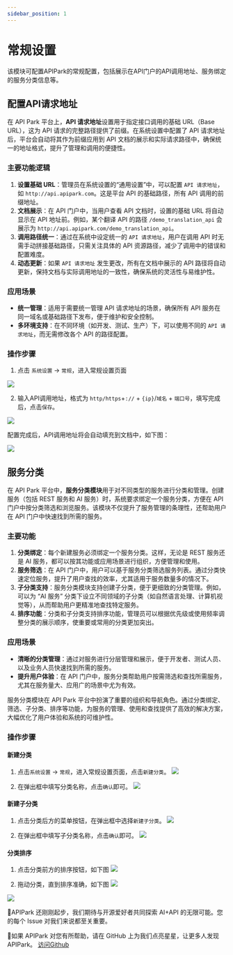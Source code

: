 ```yaml
---
sidebar_position: 1
---
```


# 常规设置

该模块可配置APIPark的常规配置，包括展示在API门户的API调用地址、服务绑定的服务分类信息等。

## 配置API请求地址

在 API Park 平台上，**API 请求地址**设置用于指定接口调用的基础 URL（Base URL），这为 API 请求的完整路径提供了前缀。在系统设置中配置了 API 请求地址后，平台会自动将其作为前缀应用到 API 文档的展示和实际请求路径中，确保统一的地址格式，提升了管理和调用的便捷性。

### 主要功能逻辑

1. **设置基础 URL**：管理员在系统设置的“通用设置”中，可以配置 `API 请求地址`，如 `http://api.apipark.com`。这是平台 API 的基础路径，所有 API 调用的前缀地址。
2. **文档展示**：在 API 门户中，当用户查看 API 文档时，设置的基础 URL 将自动显示在 API 地址前。例如，某个翻译 API 的路径 `/demo_translation_api` 会展示为 `http://api.apipark.com/demo_translation_api`。
3. **调用路径统一**：通过在系统中设定统一的 `API 请求地址`，用户在调用 API 时无需手动拼接基础路径，只需关注具体的 API 资源路径，减少了调用中的错误和配置难度。
4. **动态更新**：如果 `API 请求地址` 发生更改，所有在文档中展示的 API 路径将自动更新，保持文档与实际调用地址的一致性，确保系统的灵活性与易维护性。

### 应用场景

- **统一管理**：适用于需要统一管理 API 请求地址的场景，确保所有 API 服务在同一域名或基础路径下发布，便于维护和安全控制。
- **多环境支持**：在不同环境（如开发、测试、生产）下，可以使用不同的 `API 请求地址`，而无需修改各个 API 的路径配置。

### 操作步骤

1. 点击 `系统设置` -> `常规`，进入常规设置页面

![](images/2024-10-27/c9750acf1556d8fd7f2e50707a4578ffa3da52adee16c0d60a9e11dedb039167.png)  

2. 输入API调用地址，格式为 `http/https`+`://` + `{ip}`/`域名` + `端口号`，填写完成后，点击`保存`。

![](images/2024-10-27/8bc34ff09e6add980d896785ded571e3eb0b0b37d01a0ffdd5dd8a4b6c6f9743.png)  

配置完成后，API调用地址将会自动填充到文档中，如下图：

![](images/2024-10-27/dbb52cc5f7343f9c8fed8d8e6774ab821a90402c0dffead48517c8ee157db511.png)  

## 服务分类

在 API Park 平台中，**服务分类模块**用于对不同类型的服务进行分类和管理。创建服务（包括 REST 服务和 AI 服务）时，系统要求绑定一个服务分类，方便在 API 门户中按分类筛选和浏览服务。该模块不仅提升了服务管理的条理性，还帮助用户在 API 门户中快速找到所需的服务。

### 主要功能

1. **分类绑定**：每个新建服务必须绑定一个服务分类。这样，无论是 REST 服务还是 AI 服务，都可以按其功能或应用场景进行组织，方便管理和使用。
2. **服务筛选**：在 API 门户中，用户可以基于服务分类筛选服务列表。通过分类快速定位服务，提升了用户查找的效率，尤其适用于服务数量多的情况下。
3. **子分类支持**：服务分类模块支持创建子分类，便于更细致的分类管理。例如，可以为 “AI 服务” 分类下设立不同领域的子分类（如自然语言处理、计算机视觉等），从而帮助用户更精准地查找特定服务。
4. **排序功能**：分类和子分类支持排序功能，管理员可以根据优先级或使用频率调整分类的展示顺序，使重要或常用的分类更加突出。

### 应用场景

- **清晰的分类管理**：通过对服务进行分层管理和展示，便于开发者、测试人员、以及业务人员快速找到所需的服务。
- **提升用户体验**：在 API 门户中，服务分类帮助用户按需筛选和查找所需服务，尤其在服务量大、应用广的场景中尤为有效。

服务分类模块在 API Park 平台中扮演了重要的组织和导航角色。通过分类绑定、筛选、子分类、排序等功能，为服务的管理、使用和查找提供了高效的解决方案，大幅优化了用户体验和系统的可维护性。

### 操作步骤

#### 新建分类
1. 点击`系统设置` -> `常规`，进入常规设置页面，点击`新建分类`。
![](images/2024-10-27/a9722c3b5e93e9fd44d0285f1280b204c6bc27a6bcdb2694d17f960d5a83737d.png)  

2. 在弹出框中填写分类名称，点击`确认`即可。
![](images/2024-10-27/6b6fd72e3fc0ce796d7cfcc50400ed772d58dcfc189c3fc0d7921635e95f1670.png)  


#### 新建子分类
1. 点击分类后方的菜单按钮，在弹出框中选择`新建子分类`。
![](images/2024-10-27/ad8aed7cbdccf83b26f39a6ace7b5a6284057b63de20727c9575ecabd6e06053.png)  

2. 在弹出框中填写子分类名称，点击`确认`即可。
![](images/2024-10-27/fd0ec57b4040d96ae77c5bb7016e420861ea1b26e34a9bce8c28d4e5ee5b600b.png)  


#### 分类排序
1. 点击分类前方的排序按钮，如下图
![](images/2024-10-27/ec0438456261c5e7f8a21e9a3b1639bbdfea6b8b36658c2b94dec286016c92f3.png)  

2. 拖动分类，直到排序准确，如下图
![](images/2024-10-27/38c2cfc514e189c30c1163ff97cd9757a2afa8cb67ca178120b0d096317cfc96.png)  

![](images/2024-10-27/12bc6bdfe9948faa2e94f05e3f7bdfc9ff505e957fff7a8b529bec0e30d92ca2.png)  

🎉APIPark 还刚刚起步，我们期待与开源爱好者共同探索 AI+API 的无限可能。您的每个 Issue 对我们来说都至关重要。

🙏如果 APIPark 对您有所帮助，请在 GitHub 上为我们点亮星星，让更多人发现 APIPark。 [访问Github](https://github.com/APIParkLab/APIPark) 
